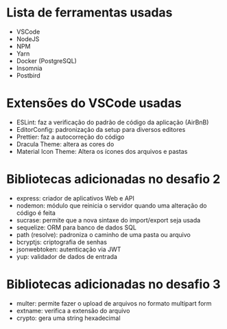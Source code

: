 # Lista de ferramentas usadas

- VSCode
- NodeJS
- NPM
- Yarn
- Docker (PostgreSQL)
- Insomnia
- Postbird

# Extensões do VSCode usadas

- ESLint: faz a verificação do padrão de código da aplicação (AirBnB)
- EditorConfig: padronização da setup para diversos editores
- Prettier: faz a autocorreção do código
- Dracula Theme: altera as cores do
- Material Icon Theme: Altera os ícones dos arquivos e pastas

# Bibliotecas adicionadas no desafio 2

- express: criador de aplicativos Web e API
- nodemon: módulo que reinicia o servidor quando uma alteração do código é feita
- sucrase: permite que a nova sintaxe do import/export seja usada
- sequelize: ORM para banco de dados SQL
- path (resolve): padroniza o caminho de uma pasta ou arquivo
- bcryptjs: criptografia de senhas
- jsonwebtoken: autenticação via JWT
- yup: validador de dados de entrada

# Bibliotecas adicionadas no desafio 3

- multer: permite fazer o upload de arquivos no formato multipart form
- extname: verifica a extensão do arquivo
- crypto: gera uma string hexadecimal
